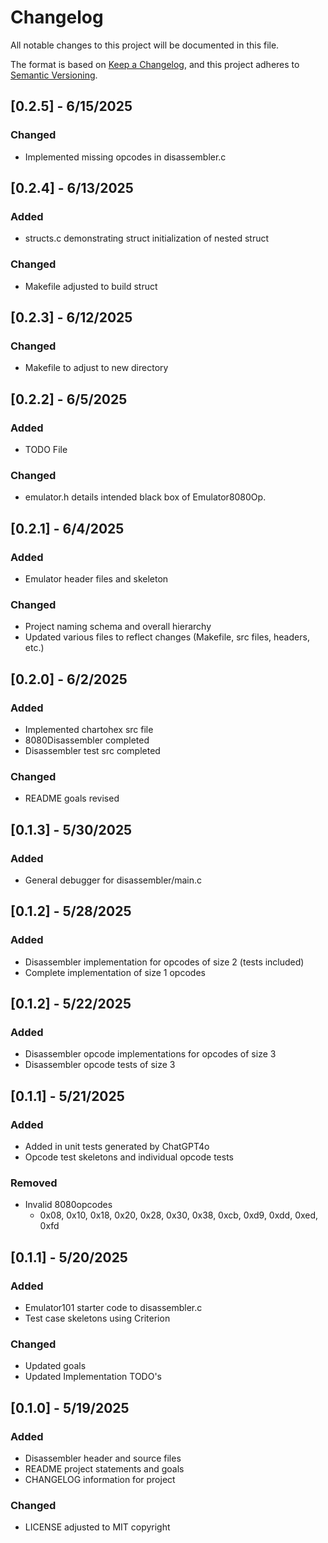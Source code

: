 # Changelog

All notable changes to this project will be documented in this file.

The format is based on [Keep a Changelog](https://keepachangelog.com/en/1.1.0/),
and this project adheres to [Semantic Versioning](https://semver.org/spec/v2.0.0.html).

## [0.2.5] - 6/15/2025

### Changed
- Implemented missing opcodes in disassembler.c

## [0.2.4] - 6/13/2025

### Added
- structs.c demonstrating struct initialization of nested struct

### Changed
- Makefile adjusted to build struct

## [0.2.3] - 6/12/2025

### Changed
- Makefile to adjust to new directory

## [0.2.2] - 6/5/2025

### Added
- TODO File

### Changed
- emulator.h details intended black box of Emulator8080Op.

## [0.2.1] - 6/4/2025

### Added
- Emulator header files and skeleton

### Changed
- Project naming schema and overall hierarchy
- Updated various files to reflect changes (Makefile, src files, headers, etc.)

## [0.2.0] - 6/2/2025

### Added
- Implemented chartohex src file 
- 8080Disassembler completed
- Disassembler test src completed

### Changed
- README goals revised

## [0.1.3] - 5/30/2025

### Added
- General debugger for disassembler/main.c

## [0.1.2] - 5/28/2025

### Added
- Disassembler implementation for opcodes of size 2 (tests included)
- Complete implementation of size 1 opcodes

## [0.1.2] - 5/22/2025

### Added
- Disassembler opcode implementations for opcodes of size 3
- Disassembler opcode tests of size 3

## [0.1.1] - 5/21/2025

### Added
- Added in unit tests generated by ChatGPT4o
- Opcode test skeletons and individual opcode tests

### Removed
- Invalid 8080opcodes
    - 0x08, 0x10, 0x18, 0x20, 0x28, 0x30, 0x38, 0xcb, 0xd9, 0xdd, 0xed, 0xfd

## [0.1.1] - 5/20/2025

### Added
- Emulator101 starter code to disassembler.c
- Test case skeletons using Criterion

### Changed
- Updated goals
- Updated Implementation TODO's

## [0.1.0] - 5/19/2025

### Added
- Disassembler header and source files
- README project statements and goals
- CHANGELOG information for project

### Changed
- LICENSE adjusted to MIT copyright